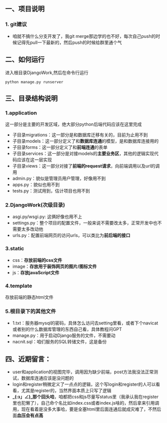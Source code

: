 ## 一、项目说明
### 1. git建议
- 咱就不搞什么分支开发了，我git merge那边学的也不好，每次自己push的时候记得先pull一下最新的，然后push的时候给群里通个气
## 二、如何运行
进入根目录DjangoWork,然后在命令行运行
```doctest
python manage.py runserver
```

## 三、目录结构说明
### 1.application
这一部分是主要的开发区域，绝大部分python后端代码应该在这里完成
- 子目录migrations：这一部分是和数据库迁移有关的，目前为止用不到
- 子目录models：这一部分定义了和**数据库连通**的模型，是和数据库连接用的
- 子目录forms：这一部分定义了和**前端连通**的表单
- 子目录services：这一部分是对接models的**主要业务区**，其他的逻辑实现代码应该在这一层实现
- 子目录views：这一部分对接了**前端的request请求**，向前端调用以及url的调用
- admin.py：貌似是管理员用户管理，好像用不到
- apps.py：貌似也用不到
- tests.py：测试用到，估计项目也用不到
### 2.DjangoWork(次级目录) 
- asgi.py/wsgi.py: 这俩好像也用不上
- settings.py：整个项目的配置文件，一般来说不需要改太多，正常开发中也不需要太多改动他
- urls.py：配置前端网页的访问urls，可以类比为**前后端的接口**
### 3.static
- css：**存放前端的css文件**
- image：**存放用于装饰网页的图片/图标文件**
- js：**存放javaScript文件**
### 4.template
存放前端的静态html文件
### 5.根目录下的其他文件
- 1.txt：服务器mysql的密码，具体怎么访问去setting里看，或者下个navicat或者别的什么数据库管理的东西自己看，具体教程问GPT
- manage.py：用于启动Django服务的文件，不需要动
- nacnit.sql：咱们服务的SQL转储文件，这是备份

## 四、近期留言：
- user和application的视图完毕，调用因为缺少前端，post方法我没法正常测试，数据库连通应该是没问题的
- login和register稍微定义了一点点的逻辑，这个写login和register的人可以看看，尤其是register的，当然界面本质上只写了逻辑
- **_(:з」∠)_那个回头哈**，咱都把css和js尽量写status里（我承认我在register里也犯懒了），自己命个名比如index.css或者index.js啥的，然后拿来引用调用，现在看着是没多大事哈，要是全塞html里后面连通后就成灾难了，不然后面**血压会有点高**